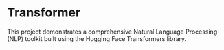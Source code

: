 # Transformer
This project demonstrates a comprehensive Natural Language Processing (NLP) toolkit built using the Hugging Face Transformers library.
